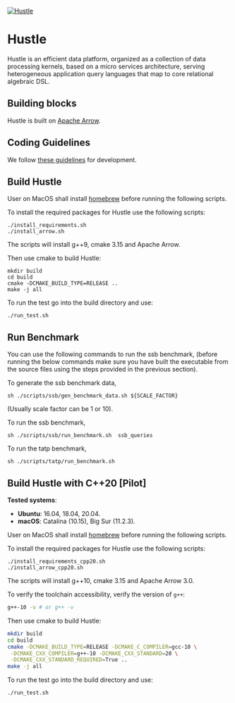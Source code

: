 [![Hustle](https://circleci.com/gh/UWHustle/hustle.svg?style=shield)](https://circleci.com/gh/UWHustle/hustle)

# Hustle
Hustle is an efficient data platform, organized as a collection of data processing kernels, based on a micro services architecture, serving heterogeneous application query languages that map to core relational algebraic DSL.

## Building blocks
Hustle is built on [Apache Arrow](https://github.com/apache/arrow). 

## Coding Guidelines
We follow [these guidelines](https://arrow.apache.org/docs/developers/cpp/development.html) for development.

## Build Hustle

User on MacOS shall install [homebrew](https://brew.sh/) before running the following scripts.

To install the required packages for Hustle use the following scripts:

```
./install_requirements.sh
./install_arrow.sh
```
The scripts will install g++9, cmake 3.15 and Apache Arrow. 

Then use cmake to build Hustle:
```
mkdir build
cd build
cmake -DCMAKE_BUILD_TYPE=RELEASE .. 
make -j all  
```

To run the test go into the build directory and use:
```
./run_test.sh 
```


## Run Benchmark

You can use the following commands to run the ssb benchmark, (before running the below commands make sure you have built the executable from the source files using the steps provided in the previous section).

To generate the ssb benchmark data, 

```
sh ./scripts/ssb/gen_benchmark_data.sh ${SCALE_FACTOR}
```
(Usually scale factor can be 1 or 10).


To run the ssb benchmark,

```
sh ./scripts/ssb/run_benchmark.sh  ssb_queries
```

To run the tatp benchmark,

```
sh ./scripts/tatp/run_benchmark.sh 
```

## Build Hustle with C++20 [Pilot]

**Tested systems**:

- **Ubuntu**: 16.04, 18.04, 20.04. 
- **macOS**: Catalina (10.15), Big Sur (11.2.3).

User on MacOS shall install [homebrew](https://brew.sh/) before running the following scripts.

To install the required packages for Hustle use the following scripts:

```
./install_requirements_cpp20.sh
./install_arrow_cpp20.sh
```

The scripts will install g++10, cmake 3.15 and Apache Arrow 3.0. 

To verify the toolchain accessibility, verify the version of `g++`:

```bash
g++-10 -v # or g++ -v
```


Then use cmake to build Hustle:

```bash
mkdir build
cd build
cmake -DCMAKE_BUILD_TYPE=RELEASE -DCMAKE_C_COMPILER=gcc-10 \
 -DCMAKE_CXX_COMPILER=g++-10 -DCMAKE_CXX_STANDARD=20 \
 -DCMAKE_CXX_STANDARD_REQUIRED=True .. 
make -j all  
```

To run the test go into the build directory and use:

```
./run_test.sh 
```

